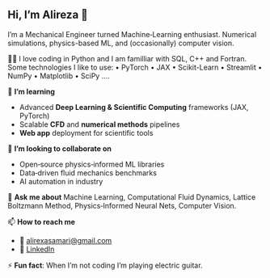 ## Hi, I’m Alireza 👋

I’m a Mechanical Engineer turned Machine‐Learning enthusiast. Numerical simulations, physics-based ML, and (occasionally) computer vision.

🧑‍💻 I love coding in Python and I am familliar with SQL, C++ and Fortran. Some technologies I like to use:
• PyTorch • JAX • Scikit-Learn • Streamlit • NumPy • Matplotlib • SciPy ....

🌱 **I’m learning**
- Advanced **Deep Learning & Scientific Computing** frameworks (JAX, PyTorch)  
- Scalable **CFD** and **numerical methods** pipelines  
- **Web app** deployment for scientific tools

👯 **I’m looking to collaborate on**
- Open‑source physics‑informed ML libraries  
- Data‑driven fluid mechanics benchmarks
- AI automation in industry

💬 **Ask me about**
Machine Learning, Computational Fluid Dynamics, Lattice Boltzmann Method, Physics‑Informed Neural Nets, Computer Vision.

📫 **How to reach me**  
- 📧 alirexasamari@gmail.com  
- 🔗 [LinkedIn](https://linkedin.com/in/alireza-samari-255819159)

⚡ **Fun fact**: When I’m not coding I’m playing electric guitar.
